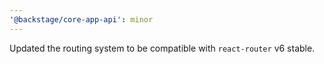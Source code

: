 ```yaml
---
'@backstage/core-app-api': minor
---
```


Updated the routing system to be compatible with `react-router` v6 stable.
